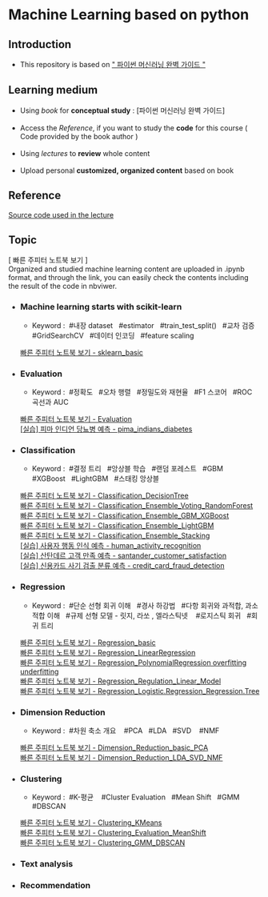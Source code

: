 # Machine Learning based on python

## Introduction
* This repository is based on [" 파이썬 머신러닝 완벽 가이드 "](https://www.inflearn.com/course/%ED%8C%8C%EC%9D%B4%EC%8D%AC-%EB%A8%B8%EC%8B%A0%EB%9F%AC%EB%8B%9D-%EC%99%84%EB%B2%BD%EA%B0%80%EC%9D%B4%EB%93%9C) <br>

## Learning medium

* Using *book* for __conceptual study__ : [파이썬 머신러닝 완벽 가이드]<br><br>
* Access the *Reference*, if you want to study the __code__ for this course ( Code provided by the book author )<br><br>
* Using *lectures* to __review__ whole content<br><br>
* Upload personal __customized, organized content__ based on book<br>

## Reference

[Source code used in the lecture](https://github.com/chulminkw/PerfectGuide)

## Topic

[ 빠른 주피터 노트북 보기 ] <br> Organized and studied machine learning content are uploaded in .ipynb format, and through the link, you can easily check the contents including the result of the code in nbviwer.

* ### Machine learning starts with scikit-learn
  * Keyword : &#160;#내장 dataset&#160;&#160; #estimator&#160;&#160; #train_test_split()&#160;&#160; #교차 검증&#160;&#160; #GridSearchCV&#160;&#160; #데이터 인코딩&#160;&#160; #feature scaling&#160;&#160; 
  
  [빠른 주피터 노트북 보기 - sklearn_basic ](https://nbviewer.jupyter.org/github/Jin-Baek/Machine_Learning-python/blob/main/sklearn_basic.ipynb)

* ### Evaluation
  * Keyword : &#160;#정확도&#160;&#160; #오차 행렬&#160;&#160; #정밀도와 재현율&#160;&#160; #F1 스코어&#160;&#160; #ROC 곡선과 AUC

  [빠른 주피터 노트북 보기 - Evaluation](https://nbviewer.jupyter.org/github/Jin-Baek/Machine_Learning-python/blob/main/Evaluation.ipynb)  
  [[실습] 피마 인디언 당뇨병 예측 - pima_indians_diabetes ](https://nbviewer.jupyter.org/github/Jin-Baek/Machine_Learning-python/blob/main/pima_indians_diabetes.ipynb) 

* ### Classification  
  * Keyword : &#160;#결정 트리&#160;&#160; #앙상블 학습&#160;&#160; #랜덤 포레스트&#160;&#160; #GBM&#160;&#160; #XGBoost&#160;&#160; #LightGBM&#160;&#160; #스태킹 앙상블&#160;&#160;

  [빠른 주피터 노트북 보기 - Classification_DecisionTree](https://nbviewer.jupyter.org/github/Jin-Baek/Machine_Learning-python/blob/main/Classification_DecisionTree.ipynb)  
  [빠른 주피터 노트북 보기 - Classification_Ensemble_Voting_RandomForest](https://nbviewer.jupyter.org/github/Jin-Baek/Machine_Learning-python/blob/main/Classification_Ensemble_Voting_RandomForest.ipynb)<br>
  [빠른 주피터 노트북 보기 - Classification_Ensemble_GBM_XGBoost](https://nbviewer.jupyter.org/github/Jin-Baek/Machine_Learning-python/blob/main/Classification_Ensemble_GBM_XGBoost.ipynb)<br>
  [빠른 주피터 노트북 보기 - Classification_Ensemble_LightGBM](https://nbviewer.jupyter.org/github/Jin-Baek/Machine_Learning-python/blob/main/Classification_Ensemble_LightGBM.ipynb)<br>
  [빠른 주피터 노트북 보기 - Classification_Ensemble_Stacking](https://nbviewer.jupyter.org/github/Jin-Baek/Machine_Learning-python/blob/main/Classification_Ensemble_Stacking.ipynb)<br>
  [[실습] 사용자 행동 인식 예측 - human_activity_recognition](https://nbviewer.jupyter.org/github/Jin-Baek/Machine_Learning-python/blob/main/human_activity_recognition.ipynb)<br>
  [[실습] 산탄데르 고객 만족 예측 - santander_customer_satisfaction](https://nbviewer.jupyter.org/github/Jin-Baek/Machine_Learning-python/blob/main/santander_customer_satisfaction.ipynb)<br>
  [[실습] 신용카드 사기 검출 분류 예측 - credit_card_fraud_detection](https://nbviewer.jupyter.org/github/Jin-Baek/Machine_Learning-python/blob/main/credit_card_fraud_%20detection.ipynb)

* ### Regression 
  * Keyword : &#160;#단순 선형 회귀 이해&#160;&#160; #경사 하강법&#160;&#160; #다항 회귀와 과적합, 과소적합 이해&#160;&#160; #규제 선형 모델 - 릿지, 라쏘 , 엘라스틱넷 &#160;&#160; #로지스틱 회귀&#160;&#160; #회귀 트리<br>
  
  [빠른 주피터 노트북 보기 - Regression_basic](https://nbviewer.jupyter.org/github/Jin-Baek/Machine_Learning-python/blob/main/Regression_basic.ipynb)<br>
  [빠른 주피터 노트북 보기 - Regression_LinearRegression](https://nbviewer.jupyter.org/github/Jin-Baek/Machine_Learning-python/blob/main/Regression_LinearRegression.ipynb)<br>
  [빠른 주피터 노트북 보기 - Regression_PolynomialRegression overfitting underfitting](https://nbviewer.jupyter.org/github/Jin-Baek/Machine_Learning-python/blob/main/Regression_PolynomialRegression_overfitting_underfitting.ipynb)<br>
  [빠른 주피터 노트북 보기 - Regression_Regulation_Linear_Model](https://nbviewer.jupyter.org/github/Jin-Baek/Machine_Learning-python/blob/main/Regression_Regulation_Linear_Model.ipynb)<br>
  [빠른 주피터 노트북 보기 - Regression_Logistic.Regression_Regression.Tree](https://nbviewer.jupyter.org/github/Jin-Baek/Machine_Learning-python/blob/main/Regression_Logistic.R_R.Tree.ipynb)<br>
* ### Dimension Reduction 
  * Keyword : &#160;#차원 축소 개요 &#160;&#160; #PCA&#160;&#160; #LDA&#160;&#160; #SVD &#160;&#160; #NMF&#160;&#160;<br>

  [빠른 주피터 노트북 보기 - Dimension_Reduction_basic_PCA](https://nbviewer.jupyter.org/github/Jin-Baek/Machine_Learning-python/blob/cc2a8e50f24d5837c3ecaf2afd831886dbe580e2/Dimension_Reduction_basic_PCA.ipynb)<br>
  [빠른 주피터 노트북 보기 - Dimension_Reduction_LDA_SVD_NMF](https://nbviewer.jupyter.org/github/Jin-Baek/Machine_Learning-python/blob/main/Dimension_Reduction_LDA_SVD_NMF.ipynb)<br>

* ### Clustering 
  * Keyword : &#160;#K-평균 &#160;&#160; #Cluster Evaluation&#160;&#160; #Mean Shift&#160;&#160; #GMM &#160;&#160; #DBSCAN&#160;&#160;<br>

  [빠른 주피터 노트북 보기 - Clustering_KMeans](https://nbviewer.jupyter.org/github/Jin-Baek/Machine_Learning-python/blob/main/Clustering_KMeans.ipynb)<br>
  [빠른 주피터 노트북 보기 - Clustering_Evaluation_MeanShift](https://nbviewer.jupyter.org/github/Jin-Baek/Machine_Learning-python/blob/main/Clustering_Evaluation_MeanShift.ipynb)<br>
  [빠른 주피터 노트북 보기 - Clustering_GMM_DBSCAN](https://nbviewer.jupyter.org/github/Jin-Baek/Machine_Learning-python/blob/main/Clustering_GMM_DBSCAN.ipynb)<br>

* ### Text analysis 

* ### Recommendation 
